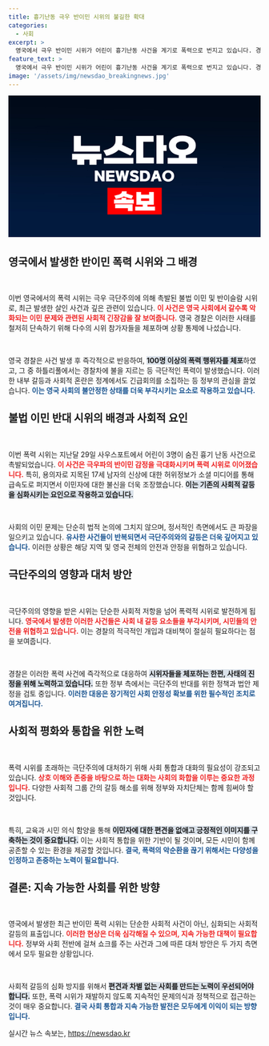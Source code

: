 ```yaml
---
title: 흉기난동 극우 반이민 시위의 불길한 확대
categories:
  - 사회
excerpt: >
  영국에서 극우 반이민 시위가 어린이 흉기난동 사건을 계기로 폭력으로 번지고 있습니다. 경찰은 100명 이상을 체포했으며, 소셜미디어의 허위정보가 상황을 더욱 악화시키고 있습니다.
feature_text: >
  영국에서 극우 반이민 시위가 어린이 흉기난동 사건을 계기로 폭력으로 번지고 있습니다. 경찰은 100명 이상을 체포했으며, 소셜미디어의 허위정보가 상황을 더욱 악화시키고 있습니다.
image: '/assets/img/newsdao_breakingnews.jpg'
---
```


<p><img src="/assets/img/newsdao_breakingnews.jpg" alt="ontimetimes 속보" /></p>

<h2 data-ke-size="size26">영국에서 발생한 반이민 폭력 시위와 그 배경</h2>

<p data-ke-size="size16">&nbsp;</p>

<p>이번 영국에서의 폭력 시위는 극우 극단주의에 의해 촉발된 불법 이민 및 반이슬람 시위로, 최근 발생한 살인 사건과 깊은 관련이 있습니다. <b><span style="color: #ee2323;">이 사건은 영국 사회에서 갈수록 악화되는 이민 문제와 관련된 사회적 긴장감을 잘 보여줍니다.</span></b> 영국 경찰은 이러한 사태를 철저히 단속하기 위해 다수의 시위 참가자들을 체포하며 상황 통제에 나섰습니다. </p>

<p data-ke-size="size16">&nbsp;</p>

<p>영국 경찰은 사건 발생 후 즉각적으로 반응하여, <b><span style="background-color: #21538527;">100명 이상의 폭력 행위자를 체포</span></b>하였고, 그 중 하틀리풀에서는 경찰차에 불을 지르는 등 극단적인 폭력이 발생했습니다. 이러한 내부 갈등과 사회적 혼란은 정계에서도 긴급회의를 소집하는 등 정부의 관심을 끌었습니다. <b><span style="color: #1a5490;">이는 영국 사회의 불안정한 상태를 더욱 부각시키는 요소로 작용하고 있습니다.</span></b></p>

<h2 data-ke-size="size26">불법 이민 반대 시위의 배경과 사회적 요인</h2>

<p data-ke-size="size16">&nbsp;</p>

<p>이번 폭력 시위는 지난달 29일 사우스포트에서 어린이 3명이 숨진 흉기 난동 사건으로 촉발되었습니다. <b><span style="color: #ee2323;">이 사건은 극우파의 반이민 감정을 극대화시키며 폭력 시위로 이어졌습니다.</span></b> 특히, 용의자로 지목된 17세 남자의 신상에 대한 허위정보가 소셜 미디어를 통해 급속도로 퍼지면서 이민자에 대한 불신을 더욱 조장했습니다. <b><span style="background-color: #21538527;">이는 기존의 사회적 갈등을 심화시키는 요인으로 작용하고 있습니다.</span></b></p>

<p data-ke-size="size16">&nbsp;</p>

<p>사회의 이민 문제는 단순히 법적 논의에 그치지 않으며, 정서적인 측면에서도 큰 파장을 일으키고 있습니다. <b><span style="color: #1a5490;">유사한 사건들이 반복되면서 극단주의와의 갈등은 더욱 깊어지고 있습니다.</span></b> 이러한 상황은 해당 지역 및 영국 전체의 안전과 안정을 위협하고 있습니다.</p>

<h2 data-ke-size="size26">극단주의의 영향과 대처 방안</h2>

<p data-ke-size="size16">&nbsp;</p>

<p>극단주의의 영향을 받은 시위는 단순한 사회적 저항을 넘어 폭력적 시위로 발전하게 됩니다. <b><span style="color: #ee2323;">영국에서 발생한 이러한 사건들은 사회 내 갈등 요소들을 부각시키며, 시민들의 안전을 위협하고 있습니다.</span></b> 이는 경찰의 적극적인 개입과 대비책이 절실히 필요하다는 점을 보여줍니다.</p>

<p data-ke-size="size16">&nbsp;</p>

<p>경찰은 이러한 폭력 사건에 즉각적으로 대응하여 <b><span style="background-color: #21538527;">시위자들을 체포하는 한편, 사태의 진정을 위해 노력하고 있습니다.</span></b> 또한 정부 측에서는 극단주의 반대를 위한 정책과 법안 제정을 검토 중입니다. <b><span style="color: #1a5490;">이러한 대응은 장기적인 사회 안정성 확보를 위한 필수적인 조치로 여겨집니다.</span></b></p>

<h2 data-ke-size="size26">사회적 평화와 통합을 위한 노력</h2>

<p data-ke-size="size16">&nbsp;</p>

<p>폭력 시위를 초래하는 극단주의에 대처하기 위해 사회 통합과 대화의 필요성이 강조되고 있습니다. <b><span style="color: #ee2323;">상호 이해와 존중을 바탕으로 하는 대화는 사회의 화합을 이루는 중요한 과정입니다.</span></b> 다양한 사회적 그룹 간의 갈등 해소를 위해 정부와 자치단체는 함께 힘써야 할 것입니다.</p>

<p data-ke-size="size16">&nbsp;</p>

<p>특히, 교육과 시민 의식 함양을 통해 <b><span style="background-color: #21538527;">이민자에 대한 편견을 없애고 긍정적인 이미지를 구축하는 것이 중요합니다.</span></b> 이는 사회적 통합을 위한 기반이 될 것이며, 모든 시민이 함께 공존할 수 있는 환경을 제공할 것입니다. <b><span style="color: #1a5490;">결국, 폭력의 악순환을 끊기 위해서는 다양성을 인정하고 존중하는 노력이 필요합니다.</span></b></p>

<h2 data-ke-size="size26">결론: 지속 가능한 사회를 위한 방향</h2>

<p data-ke-size="size16">&nbsp;</p>

<p>영국에서 발생한 최근 반이민 폭력 시위는 단순한 사회적 사건이 아닌, 심화되는 사회적 갈등의 표출입니다. <b><span style="color: #ee2323;">이러한 현상은 더욱 심각해질 수 있으며, 지속 가능한 대책이 필요합니다.</span></b> 정부와 사회 전반에 걸쳐 쇼크를 주는 사건과 그에 따른 대처 방안은 두 가지 측면에서 모두 필요한 상황입니다.</p>

<p data-ke-size="size16">&nbsp;</p>

<p>사회적 갈등의 심화 방지를 위해서 <b><span style="background-color: #21538527;">편견과 차별 없는 사회를 만드는 노력이 우선되어야 합니다.</span></b> 또한, 폭력 시위가 재발하지 않도록 지속적인 문제의식과 정책적으로 접근하는 것이 매우 중요합니다. <b><span style="color: #1a5490;">결국 사회 통합과 지속 가능한 발전은 모두에게 이익이 되는 방향입니다.</span></b></p>
실시간 뉴스 속보는, <a href="https://newsdao.kr" rel="dofollow">https://newsdao.kr</a>



